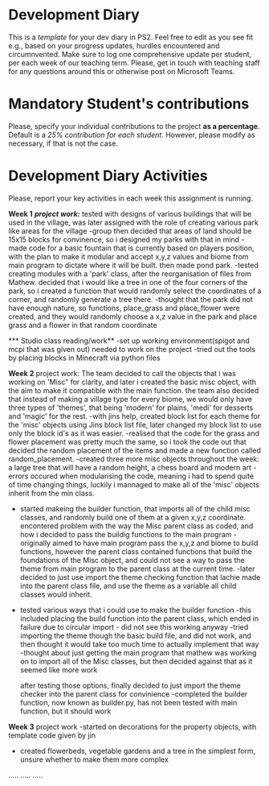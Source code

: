 # Development Diary
This is a *template* for your dev diary in PS2.
Feel free to edit as you see fit e.g., based on your progress updates, hurdles encountered and circumnvented.
Make sure to log one comprehensive update per student, per each week of our teaching term.
Please, get in touch with teaching staff for any questions around this or otherwise post on Microsoft Teams.

# Mandatory Student's contributions
Please, specify your individual contributions to the project **as a percentage**. 
Default is a *25% contribution for each student*. However, please modify as necessary, if that is not the case.

# Development Diary Activities
Please, report your key activities in each week this assignment is running.  

**Week 1**
***project work:***
tested with designs of various buildings that will be used in the village, was later assigned with the role of creating various park like areas for the village
-group then decided that areas of land should be 15x15 blocks for convinence, so i designed my parks with that in mind
-made code for a basic fountain that is currently based on players position, with the plan to make it modular and accept x,y,z values and biome from main program to dictate where it will be built. then made pond park.
-tested creating modules with a 'park' class, after the reorganisation of files from Mathew.
decided that i would like a tree in one of the four corners of the park, so i created a function that would randomly select the coordinates of a corner, and randomly generate a tree there.
-thought that the park did not have enough nature, so functions, place_grass and place_flower were created, and they would randomly choose a x,z value in the park and place grass and a flower in that random coordinate

*** Studio class reading/work**
-set up working environment(spigot and mcpi that was given out) needed to work on the project
-tried out the tools by placing blocks in Minecraft via python files



**Week 2**
project work:
The team decided to call the objects that i was working on 'Misc" for clarity, and later i created the basic misc object, with the aim to make it compatible with the main function.
the team also decided that instead of making a village type for every biome, we would only have three types of 'themes', that being 'modern' for plains, 'medi' for desserts and 'magic' for the rest.
-with jins help, created block list for each theme for the 'misc' objects using Jins block list file, later changed my block list to use only the block id's as it was easier.
-realised that the code for the grass and flower placement was pretty much the same, so i took the code out that decided the random placement of the items and made a new function called random_placement.
-created three more misc objects throughout the week: a large tree that will have a random height, a chess board and modern art
-errors occured when modularising the code, meaning i had to spend quite of time changing things, luckily i mannaged to make all of the 'misc' objects inherit from the min class.
- started makeing the builder function, that imports all of the child misc classes, and randomly build one of them at a given x,y,z coordinate.
    encontered problem with the way the Misc parent class as coded, and how i decided to pass the buildig functions to the main program
        - originally aimed to have main program pass the x,y,z and biome to build functions, however the parent class contained functions that build the foundations of the Misc object, and could not see a way to pass the theme from main program to the parent class at the current time.
            -later decided to just use import the theme checking function that lachie made into the parent class file, and use the theme as a variable all child classes would inherit.
- tested various ways that i could use to make the builder function
    -this included placing the build function into the parent class, which ended in failure due to circular import
        - did not see this working anyway
    -tried importing the theme though the basic build file, and did not work, and then thought it would take too much time to actually implement that way
    -thought about just getting the main program that mathew was working on to import all of the Misc classes, but then decided against that as it seemed like more work
    
    after testing those options, finally decided to just import the theme checker into the parent class for convinience 
-completed the builder function, now known as builder.py,  has not been tested with main function, but it should work

**Week 3**
project work
-started on decorations for the property objects, with template code given by jin
- created flowerbeds, vegetable gardens and a tree in the simplest form, unsure whether to make them more complex

.....
.....
.....
